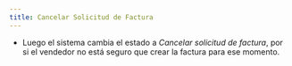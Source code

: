 ```yaml
---
title: Cancelar Solicitud de Factura
---
```


- Luego el sistema cambia el estado a *Cancelar solicitud de factura*, por si el vendedor no está seguro que crear la factura para ese momento.  

<!-- ![Cancelar Solicitud de Factura](../../../static/img/reservas-online/mis-reservas/cancelar-solicitud-factura.png) -->
